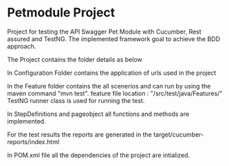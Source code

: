# Petmodule Project

Project for testing the API Swagger Pet Module with Cucumber, Rest assured and TestNG.
The implemented framework goal to achieve the BDD approach.

The Project contains the folder details as below

In Configuration Folder contains the application of urls used in the project

In the Feature folder contains the all scenerios and can run by using the maven command
"mvn test". feature file location : "/src/test/java/Features/" TestNG runner class is used for running the test.

In StepDefinitions and pageobject all functions and methods are implemented.

For the test results the reports are generated in the target/cucumber-reports/index.html

In POM.xml file all the dependencies of the project are intialized.
